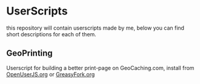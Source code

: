 # UserScripts
this repository will contain userscripts made by me, below you can find short descriptions for each of them.

## GeoPrinting
Userscript for building a better print-page on GeoCaching.com, install from [OpenUserJS.org](https://openuserjs.org/scripts/koter84/GeoPrinting) or [GreasyFork.org](https://greasyfork.org/scripts/15945-geoprinting)
